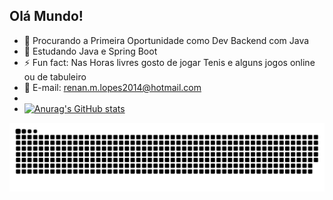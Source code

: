 ## Olá Mundo! 

- 🔭 Procurando a Primeira Oportunidade como Dev Backend com Java
- 🌱 Estudando Java e Spring Boot 
- ⚡ Fun fact: Nas Horas livres gosto de jogar Tenis e alguns jogos online ou de tabuleiro
- 📧 E-mail: renan.m.lopes2014@hotmail.com
- 
- [![Anurag's GitHub stats](https://github-readme-stats.vercel.app/api?username=RenanMLopes)](https://github.com/RenanMLopes/github-readme-stats)
  
<picture>
  <source media="(prefers-color-scheme: dark)" srcset="https://raw.githubusercontent.com/RenanMLopes/RenanMLopes/output/github-contribution-grid-snake-dark.svg">
  <source media="(prefers-color-scheme: light)" srcset="https://raw.githubusercontent.com/RenanMLopes/RenanMLopes/output/github-contribution-grid-snake.svg">
  <img alt="github contribution grid snake animation" src="https://raw.githubusercontent.com/RenanMLopes/RenanMLopes/output/github-contribution-grid-snake.svg">
</picture>
